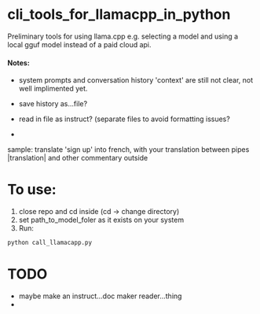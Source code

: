 # cli_tools_for_llamacpp_in_python

Preliminary tools for using llama.cpp e.g. selecting a model and using
a local gguf model instead of a paid cloud api.

#### Notes:
- system prompts and conversation history 'context' are still not clear, not well implimented yet. 


- save history as...file?
- read in file as instruct?
(separate files to avoid formatting issues?
- 
sample:
translate 'sign up' into french, with your translation between pipes |translation| and other commentary outside

# To use:
1. close repo and cd inside (cd -> change directory)
2. set path_to_model_foler as it exists on your system
3. Run:
```python
python call_llamacapp.py
```


# TODO
- maybe make an instruct...doc maker reader...thing
- 


